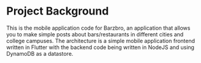 # Project Background
This is the mobile application code for Barzbro, an application that allows you to make simple posts about bars/restaurants in different cities and college campuses. The architecture is a simple mobile application frontend written in Flutter with the backend code being written in NodeJS and using DynamoDB as a datastore.